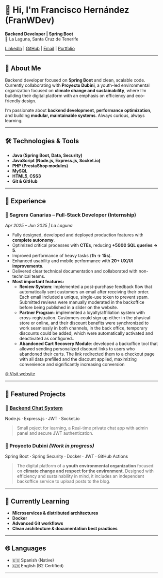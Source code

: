 # 👋 Hi, I'm Francisco Hernández (FranWDev)

**Backend Developer | Spring Boot**  
📍 La Laguna, Santa Cruz de Tenerife  

[LinkedIn](https://www.linkedin.com/in/franciscohdezcrosa/) | [GitHub](https://github.com/FranWDev) | [Email](mailto:hernandezcrosafrancisco@gmail.com) | [Portfolio](https://franwdev.github.io/portfolio/)

---

## 🚀 About Me
Backend developer focused on **Spring Boot** and clean, scalable code.  
Currently collaborating with **Proyecto Dubini**, a youth-led environmental organization focused on **climate change and sustainability**, where I’m building their digital platform with an emphasis on efficiency and eco-friendly design.

I’m passionate about **backend development**, **performance optimization**, and building **modular, maintainable systems**. Always curious, always learning.

---

## 🛠️ Technologies & Tools
- **Java (Spring Boot, Data, Security)**
- **JavaScript (Node.js, Express.js, Socket.io)**
- **PHP (PrestaShop modules)**
- **MySQL**
- **HTML5, CSS3**
- **Git & GitHub**

---

## 💼 Experience

### 🔹 Sagrera Canarias – Full-Stack Developer (Internship)  
*Apr 2025 – Jun 2025 | La Laguna*  
- Fully designed, developed and deployed production features with **complete autonomy**.  
- Optimized critical processes with **CTEs**, reducing **+5000 SQL queries → 5**.  
- Improved performance of heavy tasks (**1h → 15s**).  
- Enhanced usability and mobile performance with **20+ UX/UI improvements**.  
- Delivered clear technical documentation and collaborated with non-technical teams.  
- **Most important features:**
  - **Review System**: implemented a post-purchase feedback flow that automatically sent customers an email after receiving their order. Each email included a unique, single-use token to prevent spam. Submitted reviews were manually moderated in the backoffice before being published in a slider on the website.
  - **Partner Program**: implemented a loyalty/affiliation system with cross-registration. Customers could sign up either in the physical store or online, and their discount benefits were synchronized to work seamlessly in both channels, in the back office, temporary discounts could be added, which were automatically activated and deactivated as configured..
  - **Abandoned Cart Recovery Module**: developed a backoffice tool that allowed sending personalized discount links to users who abandoned their carts. The link redirected them to a checkout page with all data prefilled and the discount applied, maximizing convenience and significantly increasing conversion

[🌐 Visit website](https://sagreracanarias.es)

---

## 📂 Featured Projects

### 📌 [Backend Chat System](https://github.com/FranWDev/backend-chat-system)  
Node.js · Express.js · JWT · Socket.io  
> Small poject for learning, a Real-time private chat app with admin panel and secure JWT authentication.

### 📌 Proyecto Dubini *(Work in progress)*  
Spring Boot · Spring Security · Docker · JWT · GitHub Actions
> The digital platform of a **youth environmental organization** focused on **climate change and respect for the environment**. Designed with efficiency and sustainability in mind, it includes an independent backoffice service to upload posts to the blog.

---

## 🌱 Currently Learning
- **Microservices & distributed architectures**  
- **Docker**  
- **Advanced Git workflows**  
- **Clean architecture & documentation best practices**

---

## 🌐 Languages
- 🇪🇸 Spanish (Native)  
- 🇬🇧 English (B2 Certified)  

---
